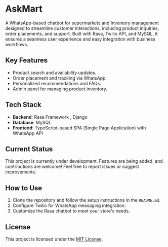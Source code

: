 # AskMart 

A WhatsApp-based chatbot for supermarkets and Inventory management designed to streamline customer interactions, including product inquiries, order placements, and support. Built with Rasa, Twilio API, and MySQL, it ensures a seamless user experience and easy integration with business workflows.

## Key Features
- Product search and availability updates.
- Order placement and tracking via WhatsApp.
- Personalized recommendations and FAQs.
- Admin panel for managing product inventory.

## Tech Stack
- **Backend**: Rasa Framework , Django
- **Database**: MySQL
- **Frontend**: TypeScript-based SPA (Single Page Application) with WhatsApp API

## Current Status
This project is currently under development. Features are being added, and contributions are welcome! Feel free to report issues or suggest improvements.

## How to Use
1. Clone the repository and follow the setup instructions in the `README.md`.
2. Configure Twilio for WhatsApp messaging integration.
3. Customize the Rasa chatbot to meet your store's needs.

## License
This project is licensed under the [MIT License](LICENSE).